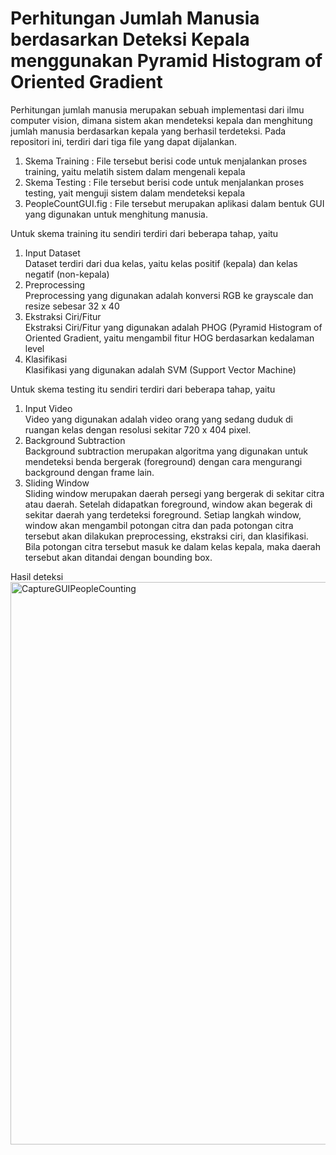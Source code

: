 # Perhitungan Jumlah Manusia berdasarkan Deteksi Kepala menggunakan Pyramid Histogram of Oriented Gradient

Perhitungan jumlah manusia merupakan sebuah implementasi dari ilmu computer vision, dimana sistem akan mendeteksi kepala dan menghitung jumlah manusia berdasarkan kepala yang berhasil terdeteksi. Pada repositori ini, terdiri dari tiga file yang dapat dijalankan.
1. Skema Training : File tersebut berisi code untuk menjalankan proses training, yaitu melatih sistem dalam mengenali kepala
2. Skema Testing : File tersebut berisi code untuk menjalankan proses testing, yait menguji sistem dalam mendeteksi kepala
3. PeopleCountGUI.fig : File tersebut merupakan aplikasi dalam bentuk GUI yang digunakan untuk menghitung manusia.

Untuk skema training itu sendiri terdiri dari beberapa tahap, yaitu
1. Input Dataset 
<br> Dataset terdiri dari dua kelas, yaitu kelas positif (kepala) dan kelas negatif (non-kepala)
2. Preprocessing
<br> Preprocessing yang digunakan adalah konversi RGB ke grayscale dan resize sebesar 32 x 40
3. Ekstraksi Ciri/Fitur
<br> Ekstraksi Ciri/Fitur yang digunakan adalah PHOG (Pyramid Histogram of Oriented Gradient, yaitu mengambil fitur HOG berdasarkan kedalaman level
4. Klasifikasi
<br> Klasifikasi yang digunakan adalah SVM (Support Vector Machine)

Untuk skema testing itu sendiri terdiri dari beberapa tahap, yaitu
1. Input Video
<br> Video yang digunakan adalah video orang yang sedang duduk di ruangan kelas dengan resolusi sekitar 720 x 404 pixel.
2. Background Subtraction
<br> Background subtraction merupakan algoritma yang digunakan untuk mendeteksi benda bergerak (foreground) dengan cara mengurangi background dengan frame lain.
3. Sliding Window
<br> Sliding window merupakan daerah persegi yang bergerak di sekitar citra atau daerah. Setelah didapatkan foreground, window akan begerak di sekitar daerah yang terdeteksi foreground. Setiap langkah window, window akan mengambil potongan citra dan pada potongan citra tersebut akan dilakukan preprocessing, ekstraksi ciri, dan klasifikasi. Bila potongan citra tersebut masuk ke dalam kelas kepala, maka daerah tersebut akan ditandai dengan bounding box.

Hasil deteksi
<img width="900" alt="CaptureGUIPeopleCounting" src="https://user-images.githubusercontent.com/15353477/64316373-d7b28100-cfde-11e9-9c92-f0539efdf2c9.PNG">
